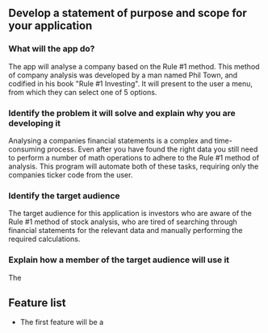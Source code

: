 ## Develop a statement of purpose and scope for your application

### What will the app do?
The app will analyse a company based on the Rule #1 method. This method of company analysis was developed by a man named Phil Town, and codified in his book "Rule #1 Investing". It will present to the user a menu, from which they can select one of 5 options. 

### Identify the problem it will solve and explain why you are developing it
Analysing a companies financial statements is a complex and time-consuming process. Even after you have found the right data you still need to perform a number of math operations to adhere to the Rule #1 method of analysis. This program will automate both of these tasks, requiring only the companies ticker code from the user.

### Identify the target audience
The target audience for this application is investors who are aware of the Rule #1 method of stock analysis, who are tired of searching through financial statements for the relevant data and manually performing the required calculations.

### Explain how a member of the target audience will use it
The 

## Feature list
- The first feature will be a 